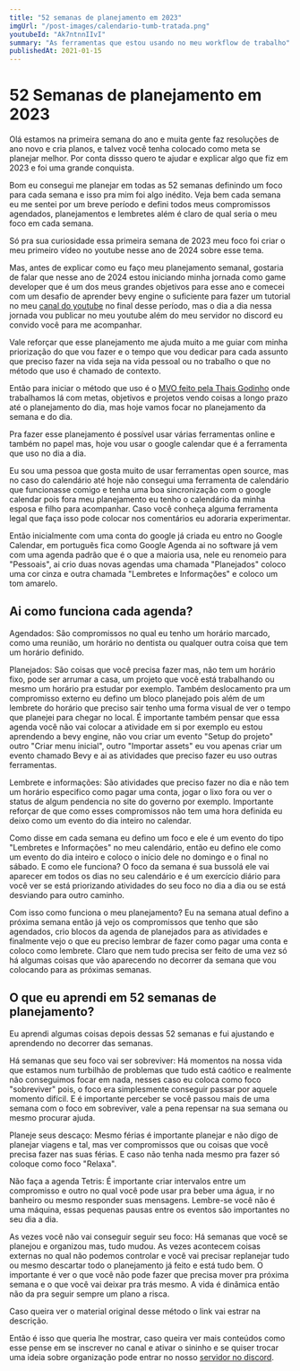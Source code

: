 ```yaml
---
title: "52 semanas de planejamento em 2023"
imgUrl: "/post-images/calendario-tumb-tratada.png"
youtubeId: "Ak7ntnnIIvI"
summary: "As ferramentas que estou usando no meu workflow de trabalho"
publishedAt: 2021-01-15
---
```



# 52 Semanas de planejamento em 2023

Olá estamos na primeira semana do ano e muita gente faz resoluções de ano novo e cria planos, e talvez você tenha colocado como meta se planejar melhor.
Por conta dissso quero te ajudar e explicar algo que fiz em 2023 e foi uma grande conquista.

Bom eu consegui me planejar em todas as 52 semanas definindo um foco para cada semana e isso pra mim foi algo inédito. Veja bem cada semana eu me sentei por um breve período e defini todos meus compromissos agendados, planejamentos e lembretes além é claro de qual seria o meu foco em cada semana.

Só pra sua curiosidade essa primeira semana de 2023 meu foco foi criar o meu primeiro vídeo no youtube nesse ano de 2024 sobre esse tema.

Mas, antes de explicar como eu faço meu planejamento semanal, gostaria de falar que nesse ano de 2024 estou iniciando minha jornada como game developer que é um dos meus grandes objetivos para esse ano e comecei com um desafio de aprender bevy engine o suficiente para fazer um tutorial no meu [canal do youtube](https://www.youtube.com/@devjonatas) no final desse período, mas o dia a dia nessa jornada vou publicar no meu youtube além do meu servidor no discord eu convido você para me acompanhar.

Vale reforçar que esse planejamento me ajuda muito a me guiar com minha priorização do que vou fazer e o tempo que vou dedicar para cada assunto que preciso fazer na vida seja na vida pessoal ou no trabalho o que no método que uso é chamado de contexto.

Então para iniciar o método que uso é o [MVO feito pela Thais Godinho](https://www.youtube.com/@VidaOrganizadaTV) onde trabalhamos lá com metas, objetivos e projetos vendo coisas a longo prazo até o planejamento do dia, mas hoje vamos focar no planejamento da semana e do dia.

Pra fazer esse planejamento é possível usar várias ferramentas online e também no papel mas, hoje vou  usar o google calendar que é a ferramenta que uso no dia a dia.

Eu sou uma pessoa que gosta muito de usar ferramentas open source, mas no caso do calendário até hoje não consegui uma ferramenta de calendário que funcionasse comigo e tenha uma boa sincronização com o google calendar pois fora meu planejamento eu tenho o calendário da minha esposa e filho para acompanhar. Caso você conheça alguma ferramenta legal que faça isso pode colocar nos comentários eu adoraria experimentar.

Então inicialmente com uma conta do google já criada eu entro no Google Calendar, em português fica como Google Agenda ai no software já vem com uma agenda padrão que é o que a maioria usa, nele eu renomeio para "Pessoais", ai crio duas novas agendas uma chamada "Planejados" coloco uma cor cinza e outra chamada "Lembretes e Informações" e coloco um tom amarelo.

## Ai como funciona cada agenda?

Agendados: São compromissos no qual eu tenho um horário marcado, como uma reunião, um horário no dentista ou qualquer outra coisa que tem um horário definido.

Planejados: São coisas que você precisa fazer mas, não tem um horário fixo, pode ser arrumar a casa, um projeto que você está trabalhando ou mesmo um horário pra estudar por exemplo. Também deslocamento pra um compromisso externo eu defino um bloco planejado pois além de um lembrete do horário que preciso sair tenho uma forma visual de ver o tempo que planejei para chegar no local. É importante também pensar que essa agenda você não vai colocar a atividade em si por exemplo eu estou aprendendo a bevy engine, não vou criar um evento "Setup do projeto" outro "Criar menu inicial", outro "Importar assets" eu vou apenas criar um evento chamado Bevy e ai as atividades que preciso fazer eu uso outras ferramentas.

Lembrete e informações: São atividades que preciso fazer no dia e não tem um horário especifico como pagar uma conta, jogar o lixo fora ou ver o status de algum pendencia no site do governo por exemplo. Importante reforçar de que como esses compromissos não tem uma hora definida eu deixo como um evento do dia inteiro no calendar. 

Como disse em cada semana eu defino um foco e ele é um evento do tipo "Lembretes e Informações" no meu calendário, então eu defino ele como um evento do dia inteiro e coloco o início dele no domingo e o final no sábado. E como ele funciona? O foco da semana é sua bussolá ele vai aparecer em todos os dias no seu calendário e é um exercício diário para você ver se está priorizando atividades do seu foco no dia a dia ou se está desviando para outro caminho.

Com isso como funciona o meu planejamento? Eu na semana atual defino a próxima semana então já vejo os compromissos que tenho que são agendados, crio blocos da agenda de planejados para as atividades e finalmente vejo o que eu preciso lembrar de fazer como pagar uma conta e coloco como lembrete.
Claro que nem tudo precisa ser feito de uma vez só há algumas coisas que vão aparecendo no decorrer da semana que vou colocando para as próximas semanas.

## O que eu aprendi em 52 semanas de planejamento?

Eu aprendi algumas coisas depois dessas 52 semanas e fui ajustando e aprendendo no decorrer das semanas.

Há semanas que seu foco vai ser sobreviver: Há momentos na nossa vida que estamos num turbilhão de problemas que tudo está caótico e realmente não conseguimos focar em nada, nesses caso eu coloca como foco "sobreviver" pois, o foco era simplesmente conseguir passar por aquele momento difícil. E é importante perceber se você passou mais de uma semana com o foco em sobreviver, vale a pena repensar na sua semana ou mesmo procurar ajuda.

Planeje seus descaço: Mesmo férias é importante planejar e não digo de planejar viagens e tal, mas ver compromissos que ou coisas que você precisa fazer nas suas férias. E caso não tenha nada mesmo pra fazer só coloque como foco "Relaxa".

Não faça a agenda Tetris: É importante criar intervalos entre um compromisso e outro no qual você pode usar pra beber uma água, ir no banheiro ou mesmo responder suas mensagens. Lembre-se você não é uma máquina, essas pequenas pausas entre os eventos são importantes no seu dia a dia.

As vezes você não vai conseguir seguir seu foco: Há semanas que você se planejou e organizou mas, tudo mudou. As vezes acontecem coisas externas no qual não podemos controlar e você vai precisar replanejar tudo ou mesmo descartar todo o planejamento já feito e está tudo bem. O importante é ver o que você não pode fazer que precisa mover pra próxima semana e o que você vai deixar pra trás mesmo. A vida é dinâmica então não da pra seguir sempre um plano a risca.

Caso queira ver o material original desse método o link vai estrar na descrição.

Então é isso que queria lhe mostrar, caso queira ver mais conteúdos como esse pense em se inscrever no canal e ativar o sininho e se quiser trocar uma ideia sobre organização pode entrar no nosso [servidor no discord](https://discord.gg/3Q7dtwrR).
